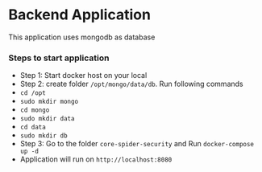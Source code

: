 # Backend Application
This application uses mongodb as database 
### Steps to start application 
  - Step 1: Start docker host on your local
  - Step 2: create folder `/opt/mongo/data/db`. Run following commands
  - `cd /opt`
  - `sudo mkdir mongo`
  - `cd mongo`
  - `sudo mkdir data`
  - `cd data`
  - `sudo mkdir db`
  - Step 3: Go to the folder `core-spider-security` and Run `docker-compose up -d`
  - Application will run on  ``http://localhost:8080``
 

